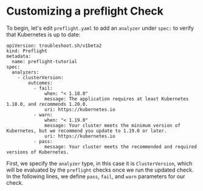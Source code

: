 # Customizing a preflight Check

To begin, let's edit `preflight.yaml` to add an `analyzer` under `spec:` to verify that Kubernetes is up to date:

````
apiVersion: troubleshoot.sh/v1beta2
kind: Preflight
metadata:
  name: preflight-tutorial
spec:
  analyzers:
    - clusterVersion:
        outcomes:
          - fail:
              when: "< 1.18.0"
              message: The application requires at least Kubernetes 1.18.0, and recommends 1.20.0.
              uri: https://kubernetes.io
          - warn:
              when: "< 1.19.0"
              message: Your cluster meets the minimum version of Kubernetes, but we recommend you update to 1.19.0 or later.
              uri: https://kubernetes.io
          - pass:
              message: Your cluster meets the recommended and required versions of Kubernetes.
````

First, we specify the `analyzer` type, in this case it is `ClusterVersion`, which will be evaluated by the `preflight` checks once we run the updated check. In the following lines, we define `pass`, `fail`, and `warn` parameters for our check.


